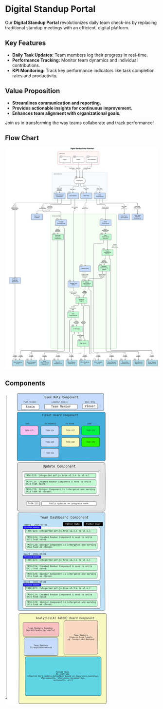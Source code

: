 # Digital Standup Portal

Our **Digital Standup Portal** revolutionizes daily team check-ins by replacing traditional standup meetings with an efficient, digital platform.

## Key Features

- **Daily Task Updates:** Team members log their progress in real-time.
- **Performance Tracking:** Monitor team dynamics and individual contributions.
- **KPI Monitoring:** Track key performance indicators like task completion rates and productivity.

## Value Proposition

- **Streamlines communication and reporting.**
- **Provides actionable insights for continuous improvement.**
- **Enhances team alignment with organizational goals.**

Join us in transforming the way teams collaborate and track performance!

## Flow Chart
![flow char](https://raw.githubusercontent.com/rakeshkumar1019/digital-standup-portal/main/diagram-export-17-09-2024-08_46_29.png)

## Components
![Components](https://raw.githubusercontent.com/rakeshkumar1019/digital-standup-portal/main/diagram-export-17-09-2024-11_41_36.png)

